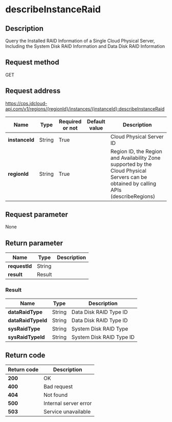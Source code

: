 # describeInstanceRaid


## Description
Query the Installed RAID Information of a Single Cloud Physical Server, Including the System Disk RAID Information and Data Disk RAID Information

## Request method
GET

## Request address
https://cps.jdcloud-api.com/v1/regions/{regionId}/instances/{instanceId}:describeInstanceRaid

|Name|Type|Required or not|Default value|Description|
|---|---|---|---|---|
|**instanceId**|String|True||Cloud Physical Server ID|
|**regionId**|String|True||Region ID, the Region and Availability Zone supported by the Cloud Physical Servers can be obtained by calling APIs (describeRegions)|

## Request parameter
None


## Return parameter
|Name|Type|Description|
|---|---|---|
|**requestId**|String||
|**result**|Result||


### Result
|Name|Type|Description|
|---|---|---|
|**dataRaidType**|String|Data Disk RAID Type ID|
|**dataRaidTypeId**|String|Data Disk RAID Type ID|
|**sysRaidType**|String|System Disk RAID Type|
|**sysRaidTypeId**|String|System Disk RAID Type ID|

## Return code
|Return code|Description|
|---|---|
|**200**|OK|
|**400**|Bad request|
|**404**|Not found|
|**500**|Internal server error|
|**503**|Service unavailable|
